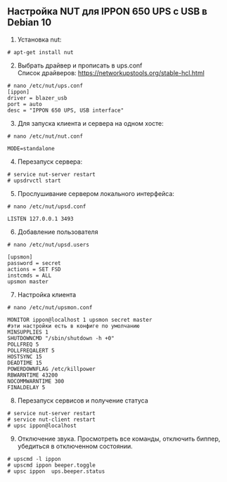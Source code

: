 <h2>Настройка NUT для IPPON 650 UPS с USB в Debian 10</h2>

1. Установка nut:  

```
# apt-get install nut
```
2. Выбрать драйвер и прописать в ups.conf  
Список драйверов: https://networkupstools.org/stable-hcl.html

```
# nano /etc/nut/ups.conf
[ippon]
driver = blazer_usb
port = auto
desc = "IPPON 650 UPS, USB interface"
```
3. Для запуска клиента и сервера на одном хосте:

```
# nano /etc/nut/nut.conf

MODE=standalone
```
4. Перезапуск сервера: 
 
```
# service nut-server restart
# upsdrvctl start
```
5. Прослушивание сервером локального интерфейса: 
```
# nano /etc/nut/upsd.conf

LISTEN 127.0.0.1 3493
```
6. Добавление пользователя
```
# nano /etc/nut/upsd.users

[upsmon]
password = secret
actions = SET FSD
instcmds = ALL
upsmon master
```
7. Настройка клиента 
```
# nano /etc/nut/upsmon.conf

MONITOR ippon@localhost 1 upsmon secret master
#эти настройки есть в конфиге по умолчанию
MINSUPPLIES 1
SHUTDOWNCMD "/sbin/shutdown -h +0"
POLLFREQ 5
POLLFREQALERT 5
HOSTSYNC 15
DEADTIME 15
POWERDOWNFLAG /etc/killpower
RBWARNTIME 43200
NOCOMMWARNTIME 300
FINALDELAY 5
```
8. Перезапуск сервисов и получение статуса
```
# service nut-server restart
# service nut-client restart
# upsc ippon@localhost
```

9. Отключение звука. Просмотреть все команды, отключить биппер, убедиться в отключенном состоянии.
```
# upscmd -l ippon
# upscmd ippon beeper.toggle
# upsc ippon  ups.beeper.status

```